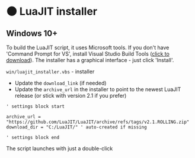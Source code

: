 # 🌑 LuaJIT installer

## Windows 10+

To build the LuaJIT script, it uses Microsoft tools. If you don't have 'Command Prompt for VS', install Visual Studio Build Tools ([click to download](https://aka.ms/vs/17/release/vs_buildtools.exe)). The installer has a graphical interface - just click 'Install'.

`win/luajit_installer.vbs` - installer

- Update the `download_link` (if needed) 
- Update the `archive_url` in the installer to point to the newest LuaJIT release (or stick with version 2.1 if you prefer)

```VB
' settings block start

archive_url = "https://github.com/LuaJIT/LuaJIT/archive/refs/tags/v2.1.ROLLING.zip"
download_dir = "C:/LuaJIT/" ' auto-created if missing

' settings block end
```

The script launches with just a double-click